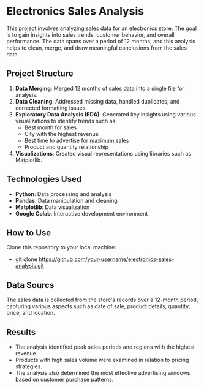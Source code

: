 # Electronics Sales Analysis

This project involves analyzing sales data for an electronics store. The goal is to gain insights into sales trends, customer behavior, and overall performance. The data spans over a period of 12 months, and this analysis helps to clean, merge, and draw meaningful conclusions from the sales data.

## Project Structure

1. **Data Merging**: Merged 12 months of sales data into a single file for analysis.
2. **Data Cleaning**: Addressed missing data, handled duplicates, and corrected formatting issues.
3. **Exploratory Data Analysis (EDA)**: Generated key insights using various visualizations to identify trends such as:
   - Best month for sales
   - City with the highest revenue
   - Best time to advertise for maximum sales
   - Product and quantity relationship
4. **Visualizations**: Created visual representations using libraries such as Matplotlib.

## Technologies Used

- **Python**: Data processing and analysis
- **Pandas**: Data manipulation and cleaning
- **Matplotlib**: Data visualization
- **Google Colab**: Interactive development environment

## How to Use

Clone this repository to your local machine:

 - git clone https://github.com/your-username/electronics-sales-analysis.git

## Data Sourcs

The sales data is collected from the store's records over a 12-month period, capturing various aspects such as date of sale, product details, quantity, price, and location.

## Results
  - The analysis identified peak sales periods and regions with the highest revenue.
  - Products with high sales volume were examined in relation to pricing strategies.
  - The analysis also determined the most effective advertising windows based on customer purchase patterns.
